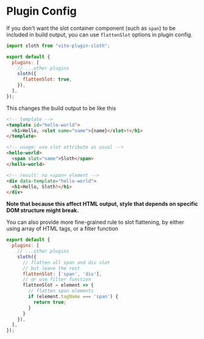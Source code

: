 # Plugin Config

If you don't want the slot container component (such as `span`) to be included in build output, you can use `flattenSlot` options in plugin config.

```js
import sloth from "vite-plugin-sloth";

export default {
  plugins: [
    // ...other plugins
    sloth({
      flattenSlot: true,
    }),
  ],
});
```

This changes the build output to be like this

```html
<!-- template -->
<template id="hello-world">
  <h1>Hello, <slot name="name">{name}</slot>!</h1>
</template>

<!-- usage: use slot attribute as usual -->
<hello-world>
  <span slot="name">Sloth</span>
</hello-world>

<!-- result: no <span> element -->
<div data-template="hello-world">
  <h1>Hello, Sloth!</h1>
</div>
```

**Note that because this affect HTML output, style that depends on specific DOM structure might break.**

You can also provide more fine-grained rule to slot flattening, by either using array of HTML tags, or a filter function

```js
export default {
  plugins: [
    // ...other plugins
    sloth({
      // flatten all span and div slot
      // but leave the rest
      flattenSlot: ['span', 'div'],
      // or use filter function
      flattenSlot = element => {
        // flatten span elements
        if (element.tagName === 'span') {
          return true;
        }
      }
    }),
  ],
});
```

